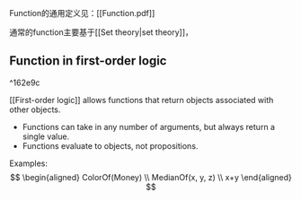 Function的通用定义见：[[Function.pdf]]

通常的function主要基于[[Set theory|set theory]]，

## Function in first-order logic
^162e9c

[[First-order logic]] allows functions that return objects associated with other objects.
- Functions can take in any number of arguments, but always return a single value.
- Functions evaluate to objects, not propositions.

Examples:
$$
\begin{aligned} 
	ColorOf(Money) \\ 
	MedianOf(x, y, z) \\
	x+y
\end{aligned}
$$

